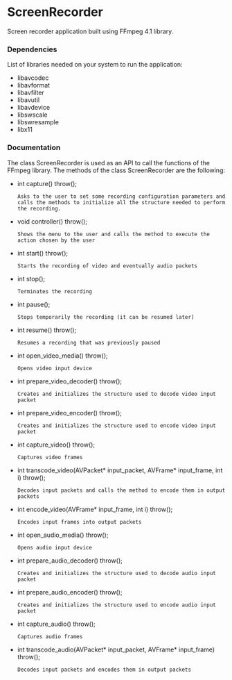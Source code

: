 # ScreenRecorder
Screen recorder application built using FFmpeg 4.1 library.

### Dependencies
List of libraries needed on your system to run the application:
- libavcodec
- libavformat
- libavfilter
- libavutil
- libavdevice
- libswscale
- libswresample
- libx11

### Documentation
The class ScreenRecorder is used as an API to call the functions of the FFmpeg library. The methods of the class ScreenRecorder are the following:
- int capture() throw();

    `Asks to the user to set some recording configuration parameters and calls the methods to initialize all the structure needed to perform the recording.`

- void controller() throw();

    `Shows the menu to the user and calls the method to execute the action chosen by the user`

- int start() throw();

    `Starts the recording of video and eventually audio packets`
  
- int stop();

    `Terminates the recording`

- int pause();

    `Stops temporarily the recording (it can be resumed later)`

- int resume() throw();

    `Resumes a recording that was previously paused`

- int open_video_media() throw();

    `Opens video input device`

- int prepare_video_decoder() throw();

    `Creates and initializes the structure used to decode video input packet`

- int prepare_video_encoder() throw();

    `Creates and initializes the structure used to encode video input packet`

- int capture_video() throw();

    `Captures video frames`

- int transcode_video(AVPacket* input_packet, AVFrame* input_frame, int i) throw();

    `Decodes input packets and calls the method to encode them in output packets`
    
- int encode_video(AVFrame* input_frame, int i) throw();

    `Encodes input frames into output packets`

- int open_audio_media() throw();

    `Opens audio input device`

- int prepare_audio_decoder() throw();

    `Creates and initializes the structure used to decode audio input packet`    

- int prepare_audio_encoder() throw();

    `Creates and initializes the structure used to encode audio input packet`

- int capture_audio() throw();

    `Captures audio frames`

- int transcode_audio(AVPacket* input_packet, AVFrame* input_frame) throw();

    `Decodes input packets and encodes them in output packets`









